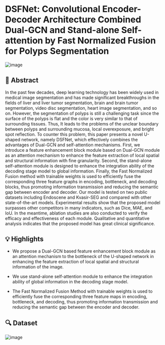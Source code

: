 # DSFNet:  Convolutional Encoder-Decoder Architecture Combined Dual-GCN and Stand-alone Self-attention by Fast Normalized Fusion for Polyps Segmentation

![image](https://github.com/Juntongkuki/Pytorch-DSFNet/blob/main/overall.png)
## 📖 Abstract
In the past few decades, deep learning technology has been widely used in medical image segmentation and has made significant breakthroughs in the fields of liver and liver tumor segmentation, brain and brain tumor segmentation, video disc segmentation, heart image segmentation, and so on. However, the segmentation of polyps is still a challenging task since the surface of the polyps is flat and the color is very similar to that of surrounding tissues. Thus, It leads to the problems of the unclear boundary between polyps and surrounding mucosa, local overexposure, and bright spot reflection. To counter this problem, this paper presents a novel U-shaped network, namely DSFNet, which effectively combines the advantages of Dual-GCN and self-attention mechanisms. First, we introduce a feature enhancement block module based on Dual-GCN module as an attention mechanism to enhance the feature extraction of local spatial and structural information with fine granularity. Second, the stand-alone self-attention module is designed to enhance the integration ability of the decoding stage model to global information. Finally, the Fast Normalized Fusion method with trainable weights is used to efficiently fuse the corresponding three feature graphs in encoding, bottleneck, and decoding blocks, thus promoting information transmission and reducing the semantic gap between encoder and decoder. Our model is tested on two public datasets including Endoscene and Kvasir-SEG and compared with other state-of-the-art models. Experimental results show that the proposed model surpasses other competitors in many indicators, such as Dice, MAE, and IoU. In the meantime, ablation studies are also conducted to verify the efficacy and effectiveness of each module. Qualitative and quantitative analysis indicates that the proposed model has great clinical significance.

## 💡 Highlights
- We propose a Dual-GCN based feature enhancement block module as an attention mechanism to the bottleneck of the U-shaped network in enhancing the feature extraction of local spatial and structural information of the image.

- We use stand-alone self-attention module to enhance the integration ability of global information in the decoding stage model.

- The Fast Normalized Fusion Method with trainable weights is used to efficiently fuse the corresponding three feature maps in encoding, bottleneck, and decoding, thus promoting information transmission and reducing the semantic gap between the encoder and decoder.

## 🔍 Dataset
![image](https://github.com/Juntongkuki/Pytorch-DSFNet/blob/main/overall.png)
                      
                                  
